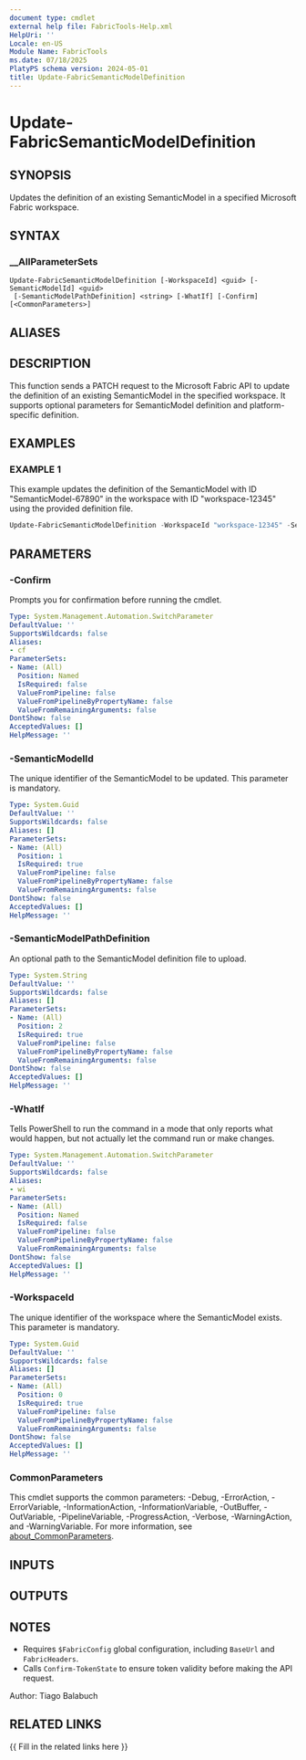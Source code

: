```yaml
---
document type: cmdlet
external help file: FabricTools-Help.xml
HelpUri: ''
Locale: en-US
Module Name: FabricTools
ms.date: 07/18/2025
PlatyPS schema version: 2024-05-01
title: Update-FabricSemanticModelDefinition
---
```


# Update-FabricSemanticModelDefinition

## SYNOPSIS

Updates the definition of an existing SemanticModel in a specified Microsoft Fabric workspace.

## SYNTAX

### __AllParameterSets

```
Update-FabricSemanticModelDefinition [-WorkspaceId] <guid> [-SemanticModelId] <guid>
 [-SemanticModelPathDefinition] <string> [-WhatIf] [-Confirm] [<CommonParameters>]
```

## ALIASES

## DESCRIPTION

This function sends a PATCH request to the Microsoft Fabric API to update the definition of an existing SemanticModel
in the specified workspace.
It supports optional parameters for SemanticModel definition and platform-specific definition.

## EXAMPLES

### EXAMPLE 1

This example updates the definition of the SemanticModel with ID "SemanticModel-67890" in the workspace with ID "workspace-12345" using the provided definition file.

```powershell
Update-FabricSemanticModelDefinition -WorkspaceId "workspace-12345" -SemanticModelId "SemanticModel-67890" -SemanticModelPathDefinition "C:\Path\To\SemanticModelDefinition.json"
```

## PARAMETERS

### -Confirm

Prompts you for confirmation before running the cmdlet.

```yaml
Type: System.Management.Automation.SwitchParameter
DefaultValue: ''
SupportsWildcards: false
Aliases:
- cf
ParameterSets:
- Name: (All)
  Position: Named
  IsRequired: false
  ValueFromPipeline: false
  ValueFromPipelineByPropertyName: false
  ValueFromRemainingArguments: false
DontShow: false
AcceptedValues: []
HelpMessage: ''
```

### -SemanticModelId

The unique identifier of the SemanticModel to be updated.
This parameter is mandatory.

```yaml
Type: System.Guid
DefaultValue: ''
SupportsWildcards: false
Aliases: []
ParameterSets:
- Name: (All)
  Position: 1
  IsRequired: true
  ValueFromPipeline: false
  ValueFromPipelineByPropertyName: false
  ValueFromRemainingArguments: false
DontShow: false
AcceptedValues: []
HelpMessage: ''
```

### -SemanticModelPathDefinition

An optional path to the SemanticModel definition file to upload.

```yaml
Type: System.String
DefaultValue: ''
SupportsWildcards: false
Aliases: []
ParameterSets:
- Name: (All)
  Position: 2
  IsRequired: true
  ValueFromPipeline: false
  ValueFromPipelineByPropertyName: false
  ValueFromRemainingArguments: false
DontShow: false
AcceptedValues: []
HelpMessage: ''
```

### -WhatIf

Tells PowerShell to run the command in a mode that only reports what would happen, but not actually let the command run or make changes.

```yaml
Type: System.Management.Automation.SwitchParameter
DefaultValue: ''
SupportsWildcards: false
Aliases:
- wi
ParameterSets:
- Name: (All)
  Position: Named
  IsRequired: false
  ValueFromPipeline: false
  ValueFromPipelineByPropertyName: false
  ValueFromRemainingArguments: false
DontShow: false
AcceptedValues: []
HelpMessage: ''
```

### -WorkspaceId

The unique identifier of the workspace where the SemanticModel exists.
This parameter is mandatory.

```yaml
Type: System.Guid
DefaultValue: ''
SupportsWildcards: false
Aliases: []
ParameterSets:
- Name: (All)
  Position: 0
  IsRequired: true
  ValueFromPipeline: false
  ValueFromPipelineByPropertyName: false
  ValueFromRemainingArguments: false
DontShow: false
AcceptedValues: []
HelpMessage: ''
```

### CommonParameters

This cmdlet supports the common parameters: -Debug, -ErrorAction, -ErrorVariable,
-InformationAction, -InformationVariable, -OutBuffer, -OutVariable, -PipelineVariable,
-ProgressAction, -Verbose, -WarningAction, and -WarningVariable. For more information, see
[about_CommonParameters](https://go.microsoft.com/fwlink/?LinkID=113216).

## INPUTS

## OUTPUTS

## NOTES

- Requires `$FabricConfig` global configuration, including `BaseUrl` and `FabricHeaders`.
- Calls `Confirm-TokenState` to ensure token validity before making the API request.

Author: Tiago Balabuch

## RELATED LINKS

{{ Fill in the related links here }}


